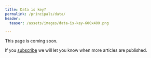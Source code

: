 ```yaml
---
title: Data is key?
permalink: /principals/data/
header:
  teaser: /assets/images/data-is-key-600x400.png

---
```

This page is coming soon.

If you [subscribe](/subscribe/) we will let you know when more articles are published.
